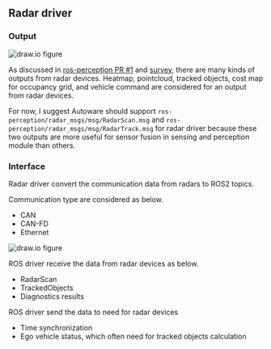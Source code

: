 

## Radar driver

### Output

![draw.io figure](https://raw.githubusercontent.com/scepter914/autoware-radar-architecture-proposal/8d5c15628518173570d3dc16fc8347b1c2346747/sensing/figure/radar_driver.drawio.svg)

As discussed in [ros-perception PR #1](https://github.com/ros-perception/radar_msgs/pull/1) and [survey](https://github.com/radarAaron/radar_msgs/blob/master/ROS%20Message%20format%20comparison.xlsx), there are many kinds of outputs from radar devices.
Heatmap, pointcloud, tracked objects, cost map for occupancy grid, and vehicle command are considered for an output from radar devices.

For now, I suggest Autoware should support `ros-perception/radar_msgs/msg/RadarScan.msg` and `ros-perception/radar_msgs/msg/RadarTrack.msg` for radar driver because these two outputs are more useful for sensor fusion in sensing and perception module than others.

### Interface

Radar driver convert the communication data from radars to ROS2 topics.

Communication type are considered as below.

- CAN
- CAN-FD
- Ethernet

![draw.io figure](https://raw.githubusercontent.com/scepter914/autoware-radar-architecture-proposal/main/sensing/figure/radar_communication.drawio.svg)

ROS driver receive the data from radar devices as below.

- RadarScan
- TrackedObjects
- Diagnostics results

ROS driver send the data to need for radar devices

- Time synchronization
- Ego vehicle status, which often need for tracked objects calculation
